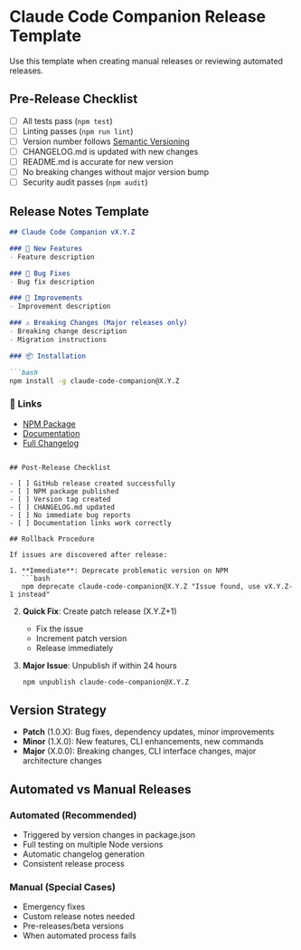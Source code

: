 # Claude Code Companion Release Template

Use this template when creating manual releases or reviewing automated releases.

## Pre-Release Checklist

- [ ] All tests pass (`npm test`)
- [ ] Linting passes (`npm run lint`)
- [ ] Version number follows [Semantic Versioning](https://semver.org/)
- [ ] CHANGELOG.md is updated with new changes
- [ ] README.md is accurate for new version
- [ ] No breaking changes without major version bump
- [ ] Security audit passes (`npm audit`)

## Release Notes Template

```markdown
## Claude Code Companion vX.Y.Z

### 🚀 New Features
- Feature description

### 🐛 Bug Fixes  
- Bug fix description

### 🔧 Improvements
- Improvement description

### ⚠️ Breaking Changes (Major releases only)
- Breaking change description
- Migration instructions

### 📦 Installation

```bash
npm install -g claude-code-companion@X.Y.Z
```

### 🔗 Links
- [NPM Package](https://www.npmjs.com/package/claude-code-companion)
- [Documentation](https://github.com/your-org/claude-code-companion#readme)
- [Full Changelog](https://github.com/your-org/claude-code-companion/compare/vX.Y.Z-1...vX.Y.Z)
```

## Post-Release Checklist

- [ ] GitHub release created successfully
- [ ] NPM package published
- [ ] Version tag created
- [ ] CHANGELOG.md updated
- [ ] No immediate bug reports
- [ ] Documentation links work correctly

## Rollback Procedure

If issues are discovered after release:

1. **Immediate**: Deprecate problematic version on NPM
   ```bash
   npm deprecate claude-code-companion@X.Y.Z "Issue found, use vX.Y.Z-1 instead"
   ```

2. **Quick Fix**: Create patch release (X.Y.Z+1)
   - Fix the issue
   - Increment patch version
   - Release immediately

3. **Major Issue**: Unpublish if within 24 hours
   ```bash
   npm unpublish claude-code-companion@X.Y.Z
   ```

## Version Strategy

- **Patch** (1.0.X): Bug fixes, dependency updates, minor improvements
- **Minor** (1.X.0): New features, CLI enhancements, new commands
- **Major** (X.0.0): Breaking changes, CLI interface changes, major architecture changes

## Automated vs Manual Releases

### Automated (Recommended)
- Triggered by version changes in package.json
- Full testing on multiple Node versions
- Automatic changelog generation
- Consistent release process

### Manual (Special Cases)
- Emergency fixes
- Custom release notes needed
- Pre-releases/beta versions
- When automated process fails